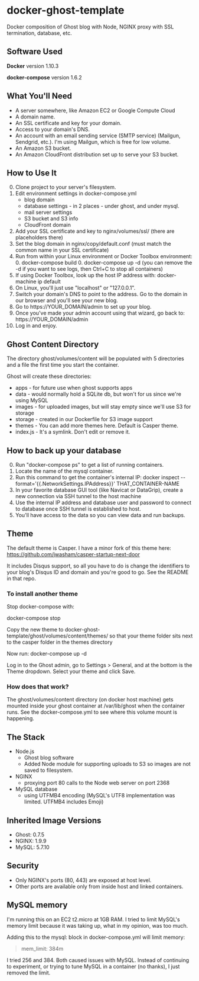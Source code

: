 # docker-ghost-template
Docker composition of Ghost blog with Node, NGINX proxy with SSL termination, database, etc.

## Software Used

**Docker** version 1.10.3

**docker-compose** version 1.6.2

## What You'll Need

- A server somewhere, like Amazon EC2 or Google Compute Cloud
- A domain name.
- An SSL certificate and key for your domain.
- Access to your domain's DNS.
- An account with an email sending service (SMTP service) (Mailgun, Sendgrid, etc.). I'm using Mailgun, which is free for low volume.
- An Amazon S3 bucket.
- An Amazon CloudFront distribution set up to serve your S3 bucket.

## How to Use It

0. Clone project to your server's filesystem.
0. Edit environment settings in docker-compose.yml
    - blog domain
    - database settings - in 2 places - under ghost, and under mysql.
    - mail server settings
    - S3 bucket and S3 info
    - CloudFront domain
0. Add your SSL certificate and key to nginx/volumes/ssl/ (there are placeholders there)
0. Set the blog domain in nginx/copy/default.conf (must match the common name in your SSL certificate)
0. Run from within your Linux environment or Docker Toolbox environment: 
    0. docker-compose build
    0. docker-compose up -d  (you can remove the -d if you want to see logs, then Ctrl+C to stop all containers)
0. If using Docker Toolbox, look up the host IP address with: docker-machine ip default
0. On Linux, you'll just use "localhost" or "127.0.0.1".
0. Switch your domain's DNS to point to the address. Go to the domain in our browser and you'll see your new blog.
0. Go to https://YOUR_DOMAIN/admin to set up your blog.
0. Once you've made your admin account using that wizard, go back to: https://YOUR_DOMAIN/admin
0. Log in and enjoy.

## Ghost Content Directory

The directory ghost/volumes/content will be populated with 5 directories and a file the first time you start the container.

Ghost will create these directories:

- apps - for future use when ghost supports apps
- data - would normally hold a SQLite db, but won't for us since we're using MySQL
- images - for uploaded images, but will stay empty since we'll use S3 for storage
- storage - created in our Dockerfile for S3 image support
- themes - You can add more themes here. Default is Casper theme.
- index.js - It's a symlink. Don't edit or remove it.

## How to back up your database

0. Run "docker-compose ps" to get a list of running containers.
0. Locate the name of the mysql container.
0. Run this command to get the container's internal IP: docker inspect --format='{{.NetworkSettings.IPAddress}}' THAT_CONTAINER-NAME
0. In your favorite database GUI tool (like Navicat or DataGrip), create a new connection via SSH tunnel to the host machine
0. Use the internal IP address and database user and password to connect to database once SSH tunnel is established to host.
0. You'll have access to the data so you can view data and run backups.

## Theme

The default theme is Casper.  I have a minor fork of this theme here: https://github.com/jwasham/casper-startup-next-door

It includes Disqus support, so all you have to do is change the identifiers to your blog's Disqus ID and domain and you're good to go. See the README in that repo.

### To install another theme

Stop docker-compose with:

docker-compose stop

Copy the new theme to docker-ghost-template/ghost/volumes/content/themes/
so that your theme folder sits next to the casper folder in the themes directory

Now run:
docker-compose up -d

Log in to the Ghost admin, go to Settings > General, and at the bottom is the Theme dropdown. Select your theme and click Save.

### How does that work?

The ghost/volumes/content directory (on docker host machine) gets mounted inside your ghost container at /var/lib/ghost when the container runs. See the docker-compose.yml to see where this volume mount is happening.

## The Stack

- Node.js
    - Ghost blog software
    - Added Node module for supporting uploads to S3 so images are not saved to filesystem.
- NGINX
    - proxying port 80 calls to the Node web server on port 2368
- MySQL database
    - using UTFMB4 encoding (MySQL's UTF8 implementation was limited. UTFMB4 includes Emoji)

## Inherited Image Versions

- Ghost: 0.7.5
- NGINX: 1.9.9
- MySQL: 5.7.10

## Security

- Only NGINX's ports (80, 443) are exposed at host level.
- Other ports are available only from inside host and linked containers.

## MySQL memory

I'm running this on an EC2 t2.micro at 1GB RAM. I tried to limit MySQL's memory limit because it was taking up, what in my opinion, was too much.

Adding this to the mysql: block in docker-compose.yml will limit memory:
> mem_limit: 384m

I tried 256 and 384. Both caused issues with MySQL. Instead of continuing to experiment, or trying to tune MySQL in a container (no thanks), I just removed the limit.
